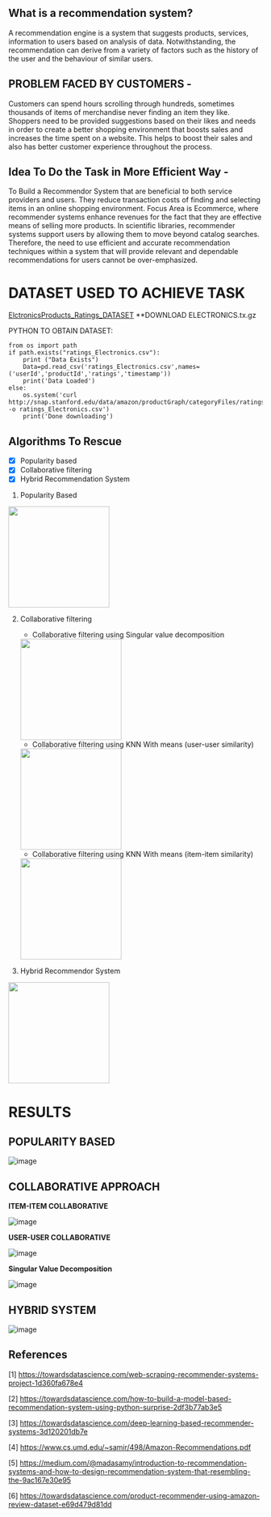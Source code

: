 ## What is a recommendation system?

A recommendation engine is a system that suggests products, services, information to users based on analysis of data. 
Notwithstanding, the recommendation can derive from a variety of factors such as the history of the user and the behaviour of similar users.

## PROBLEM FACED BY CUSTOMERS -

Customers can spend hours scrolling through hundreds, sometimes thousands of items of merchandise never finding an item they like. Shoppers need to be provided suggestions based on their likes and needs in order to create a better shopping environment that boosts sales and increases the time spent on a website. This helps to boost their sales and also has better customer experience throughout the process.

## Idea To Do the Task in More Efficient Way -

To Build a Recommendor System that are beneficial to both service providers and users. They reduce transaction costs of finding and selecting items in an online shopping environment. Focus Area is Ecommerce, where recommender systems enhance revenues for the fact that they are effective means of selling more products. In scientific libraries, recommender systems support users by allowing them to move beyond catalog searches. Therefore, the need to use efficient and accurate recommendation techniques within a system that will provide relevant and dependable recommendations for users cannot be over-emphasized.


# DATASET USED TO ACHIEVE TASK
[ElctronicsProducts_Ratings_DATASET](http://jmcauley.ucsd.edu/data/amazon/)
**DOWNLOAD ELECTRONICS.tx.gz


PYTHON TO OBTAIN DATASET:
```
from os import path
if path.exists("ratings_Electronics.csv"):
    print ("Data Exists")
    Data=pd.read_csv('ratings_Electronics.csv',names=('userId','productId','ratings','timestamp'))
    print('Data Loaded')
else:
    os.system('curl http://snap.stanford.edu/data/amazon/productGraph/categoryFiles/ratings_Electronics.csv -o ratings_Electronics.csv')
    print('Done downloading')
```


## Algorithms To Rescue

- [x] Popularity based
- [x] Collaborative filtering 
- [x] Hybrid Recommendation System

1. Popularity Based
<img src="https://user-images.githubusercontent.com/34812655/115681547-7cdfb180-a309-11eb-8eeb-583d7b41dd4a.png" width="200" height="200">



2. Collaborative filtering
   - Collaborative filtering using Singular value decomposition
   <img src="https://user-images.githubusercontent.com/34812655/115673650-b90f1400-a301-11eb-8397-65d1981edaef.png" width="200" height="200">
   

   - Collaborative filtering using KNN With means (user-user similarity)
   <img src="https://user-images.githubusercontent.com/34812655/115673343-5fa6e500-a301-11eb-9b29-194419f862c0.png" width="200" height="200">

      
   - Collaborative filtering using KNN With means (item-item similarity)
   <img src="https://user-images.githubusercontent.com/34812655/115673015-ff17a800-a300-11eb-9145-adfff5ccbb3c.png" width="200" height="200">
       

3. Hybrid Recommendor System

<img src="https://user-images.githubusercontent.com/34812655/115671587-87954900-a2ff-11eb-820d-4fe95a2305a1.png" width="200" height="200">

# RESULTS

## POPULARITY BASED
![image](https://user-images.githubusercontent.com/34812655/115682865-b9f87380-a30a-11eb-9cc8-000c6aa0cf58.png)


## COLLABORATIVE APPROACH

**ITEM-ITEM COLLABORATIVE**

![image](https://user-images.githubusercontent.com/34812655/115682938-ca105300-a30a-11eb-8c52-629c96d0b92a.png)

**USER-USER COLLABORATIVE**

![image](https://user-images.githubusercontent.com/34812655/115683078-ef9d5c80-a30a-11eb-8dcf-8d94da0336e5.png)

**Singular Value Decomposition**

![image](https://user-images.githubusercontent.com/34812655/115683272-21162800-a30b-11eb-80f8-42542d2569b6.png)


## HYBRID SYSTEM

![image](https://user-images.githubusercontent.com/34812655/115683629-7f430b00-a30b-11eb-81ba-29d0a1309437.png)




## References

[1]	https://towardsdatascience.com/web-scraping-recommender-systems-project-1d360fa678e4

[2]	https://towardsdatascience.com/how-to-build-a-model-based-recommendation-system-using-python-surprise-2df3b77ab3e5

[3]	https://towardsdatascience.com/deep-learning-based-recommender-systems-3d120201db7e

[4]	https://www.cs.umd.edu/~samir/498/Amazon-Recommendations.pdf

[5]	https://medium.com/@madasamy/introduction-to-recommendation-systems-and-how-to-design-recommendation-system-that-resembling-the-9ac167e30e95

[6]	https://towardsdatascience.com/product-recommender-using-amazon-review-dataset-e69d479d81dd






